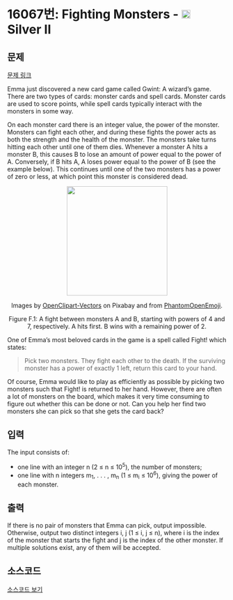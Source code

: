 # 16067번: Fighting Monsters - <img src="https://static.solved.ac/tier_small/9.svg" style="height:20px" /> Silver II

<!-- performance -->

<!-- 문제 제출 후 깃허브에 푸시를 했을 때 제출한 코드의 성능이 입력될 공간입니다.-->

<!-- end -->

## 문제

[문제 링크](https://boj.kr/16067)


<p>Emma just discovered a new card game called Gwint: A wizard’s game. There are two types of cards: monster cards and spell cards. Monster cards are used to score points, while spell cards typically interact with the monsters in some way.</p>

<p>On each monster card there is an integer value, the power of the monster. Monsters can fight each other, and during these fights the power acts as both the strength and the health of the monster. The monsters take turns hitting each other until one of them dies. Whenever a monster A hits a monster B, this causes B to lose an amount of power equal to the power of A. Conversely, if B hits A, A loses power equal to the power of B (see the example below). This continues until one of the two monsters has a power of zero or less, at which point this monster is considered dead.</p>

<p style="text-align: center;"><img alt="" src="https://upload.acmicpc.net/b8eaeb86-19b8-4727-b9c9-028919691b10/-/preview/" style="width: 231px; height: 251px;"></p>

<p style="text-align: center;">Images by <a href="https://pixabay.com/de/users/OpenClipart-Vectors-30363/">OpenClipart-Vectors</a> on Pixabay and from <a href="https://github.com/break24/PhantomOpenEmoji">PhantomOpenEmoji</a>.</p>

<p style="text-align: center;">Figure F.1: A fight between monsters A and B, starting with powers of 4 and 7, respectively. A hits first. B wins with a remaining power of 2.</p>

<p>One of Emma’s most beloved cards in the game is a spell called Fight! which states:</p>

<blockquote>
<p>Pick two monsters. They fight each other to the death. If the surviving monster has a power of exactly 1 left, return this card to your hand.</p>
</blockquote>

<p>Of course, Emma would like to play as efficiently as possible by picking two monsters such that Fight! is returned to her hand. However, there are often a lot of monsters on the board, which makes it very time consuming to figure out whether this can be done or not. Can you help her find two monsters she can pick so that she gets the card back?</p>



## 입력


<p>The input consists of:</p>

<ul>
<li>one line with an integer n (2 ≤ n ≤ 10<sup>5</sup>), the number of monsters;</li>
<li>one line with n integers m<sub>1</sub>, . . . , m<sub>n</sub> (1 ≤ m<sub>i</sub> ≤ 10<sup>6</sup>), giving the power of each monster.</li>
</ul>



## 출력


<p>If there is no pair of monsters that Emma can pick, output impossible. Otherwise, output two distinct integers i, j (1 ≤ i, j ≤ n), where i is the index of the monster that starts the fight and j is the index of the other monster. If multiple solutions exist, any of them will be accepted.</p>



## 소스코드

[소스코드 보기](Fighting%20Monsters.cpp)